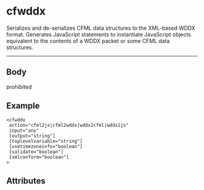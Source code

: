 # cfwddx


Serializes and de-serializes CFML data structures to the XML-based WDDX format.
  Generates JavaScript statements to instantiate JavaScript objects equivalent to the contents of a
  WDDX packet or some CFML data structures.

---
## Body
prohibited

## Example
```
<cfwddx
 action="cfml2js|cfml2wddx|wddx2cfml|wddx2js"
 input="any"
 [output="string"]
 [toplevelvariable="string"]
 [usetimezoneinfo="boolean"]
 [validate="boolean"]
 [xmlconform="boolean"]
>
```
## Attributes
